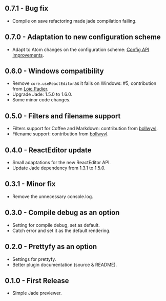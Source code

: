 ## 0.7.1 - Bug fix
* Compile on save refactoring made jade compilation failing.

## 0.7.0 - Adaptation to new configuration scheme
* Adapt to Atom changes on the configuration scheme: [Config API Improvements](http://blog.atom.io/2014/10/02/config-api-has-schema.html).

## 0.6.0 - Windows compatibility
* Remove `core.useReactEditor`as it fails on Windows: #5, contribution from [Loïc Padier](https://github.com/lPadier).
* Upgrade Jade: 1.5.0 to 1.6.0.
* Some minor code changes.

## 0.5.0 - Filters and filename support
* Filters support for Coffee and Markdown: contribution from [bollwyvl](https://github.com/bollwyvl).
* Filename support: contribution from [bollwyvl](https://github.com/bollwyvl).

## 0.4.0 - ReactEditor update
* Small adaptations for the new ReactEditor API.
* Update Jade dependency from 1.3.1 to 1.5.0.

## 0.3.1 - Minor fix
* Remove the unnecessary console.log.

## 0.3.0 - Compile debug as an option
* Setting for compile debug, set as default.
* Catch error and set it as the default rendering.

## 0.2.0 - Prettyfy as an option
* Settings for prettyfy.
* Better plugin documentation (source & README).

## 0.1.0 - First Release
* Simple Jade previewer.
